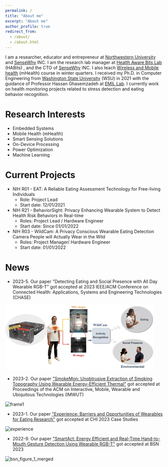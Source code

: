 ```yaml
---
permalink: /
title: "About me"
excerpt: "About me"
author_profile: true
redirect_from: 
  - /about/
  - /about.html
---
```

I am a researcher, educator and entrepreneur at [Northwestern University](https://www.northwestern.edu/) and [SenseWhy](http://sensewhyinc.com/) INC. I am the research lab manager at [Health Aware Bits Lab](https://habitslab.github.io/) (HABits) , and the CTO of [SenseWhy](http://sensewhyinc.com/) INC. I also teach [Wireless and Mobile health](https://www.mccormick.northwestern.edu/computer-science/academics/courses/descriptions/397-497-14.html) (mHealth) course in winter quarters. I received my Ph.D. in Computer Engineering from [Washington State University](https://wsu.edu) (WSU) in 2021 with the guidance of Professor Hassan Ghasemzadeh at [EMIL Lab](https://ghasemzadeh.com/). I currently work on health monitoring projects related to stress detection and eating behavior recognition.

Research Interests
======
* Embedded Systems
* Mobile Health (mHealth)
* Smart Sensing Solutions
* On-Device Processing 
* Power Optimization
* Machine Learning

Current Projects
======
* NIH R01 - EAT: A Reliable Eating Assessment Technology for Free-living Individuals
  * Role: Project Lead
  * Start date: 12/01/2021
* NIH R21 - BehaviorSight: Privacy Enhancing Wearable System to Detect Health Risk Behaviors in Real-time
  * Roles: Project Lead / Hardware Engineer
  * Start date: Since 01/01/2022
* NIH R03 - WildCam: A Privacy Conscious Wearable Eating Detection Camera People will Actually Wear in the Wild 
  * Roles: Project Manager/ Hardware Engineer
  * Start date: 01/01/2022

News
======
* 2023-5.  Our paper "Detecting Eating and Social Presence with All Day Wearable RGB-T" got accepted at 2023 IEEE/ACM Conference on Connected Health: Applications, Systems and Engineering Technologies (CHASE)
<img width="475" alt="frame1" src="https://github.com/mahdipedro/mahdipedro.github.io/blob/master/images/wildcam_application_web.png?raw=true">


* 2023-2.  Our paper ["SmokeMon: Unobtrusive Extraction of Smoking Topography Using Wearable Energy-Efficient Thermal"](https://dl.acm.org/doi/abs/10.1145/3569460) got accepted at Proceedings of the ACM on Interactive, Mobile, Wearable and Ubiquitous Technologies (IMWUT)
<img width="475" alt="frame1" src="https://user-images.githubusercontent.com/45086751/221367346-2aa69fdc-4073-41ac-ae35-b14238cf81fc.png">

* 2023-1.  Our paper ["Experience: Barriers and Opportunities of Wearables for Eating Research"](https://dl.acm.org/doi/abs/10.1145/3544549.3573841) got accepted at CHI 2023 Case Studies
<img width="480" alt="experience" src="https://user-images.githubusercontent.com/45086751/221367175-b215b222-fb65-4551-b70b-99c1af2cc45a.png">

* 2022-9.  Our paper ["SmartAct: Energy Efficient and Real-Time Hand-to-Mouth Gesture Detection Using Wearable RGB-T"](https://ieeexplore.ieee.org/document/9928492) got accepted at BSN 2023
<img width="480" alt="bsn_figure_1_merged" src="https://user-images.githubusercontent.com/45086751/221382795-ac3bc1e7-d419-4ef6-abbc-077b3a2a9ffb.png">
